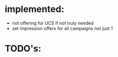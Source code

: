 # implemented: 
- not offering for UCS if not truly needed
- set impression offers for all campaigns not just 1 
 
# TODO's:  